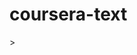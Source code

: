 # coursera-text
<DOCTYPE html>
<html>
  <head>
    <meta charset="utf-8">
    <title>BACKGROUND</title>>
<style>
  #bg{
  width
</style>    
  </head>
</html>
